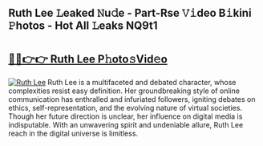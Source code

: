 ## Ruth Lee 𝙻eaked 𝙽u𝚍e - Part-Rse 𝚅𝚒deo B𝚒kini 𝙿hotos - Hot All 𝙻eaks NQ9t1

# <h2><a href="http://ld0dwij.urlbe.top/?page=Ruth+Lee">🔗🔗👉👉 Ruth Lee P𝚑oto𝚜Vid𝚎o</a></h2>

[![Ruth Lee](https://i.imgur.com/eBuTRDB.gif)](http://ld0dwij.urlbe.top/?page=Ruth+Lee)
Ruth Lee is a multifaceted and debated character, whose complexities resist easy definition. Her groundbreaking style of online communication has enthralled and infuriated followers, igniting debates on ethics, self-representation, and the evolving nature of virtual societies. Though her future direction is unclear, her influence on digital media is indisputable. With an unwavering spirit and undeniable allure, Ruth Lee reach in the digital universe is limitless.
